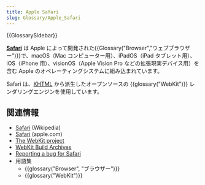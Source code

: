 ```yaml
---
title: Apple Safari
slug: Glossary/Apple_Safari
---
```


{{GlossarySidebar}}

[**Safari**](https://www.apple.com/jp/safari/) は Apple によって開発された{{Glossary("Browser","ウェブブラウザー")}}で、macOS（Mac コンピューター用）、iPadOS（iPad タブレット用）、iOS（iPhone 用）、visionOS（Apple Vision Pro などの拡張現実デバイス用）を含む Apple のオペレーティングシステムに組み込まれています。

Safari は、[KHTML](https://ja.wikipedia.org/wiki/KHTML) から派生したオープンソースの {{glossary("WebKit")}} レンダリングエンジンを使用しています。

## 関連情報

- [Safari](https://ja.wikipedia.org/wiki/Safari) (Wikipedia)
- [Safari](https://www.apple.com/jp/safari/) (apple.com)
- [The WebKit project](https://webkit.org/)
- [WebKit Build Archives](https://webkit.org/build-archives/)
- [Reporting a bug for Safari](https://bugs.webkit.org/)
- 用語集
  - {{glossary("Browser", "ブラウザー")}}
  - {{glossary("WebKit")}}
